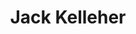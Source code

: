 ---
title: Jack Kelleher
email: skelleh2@nd.edu
image: "/images/headshots/jackkelleher.jpg"
description: Opportunities Commissioner
weight: 110
params:
    hometown: "Hingham, MA"
    major: "Finance and Program of Liberal Studies"
    hobbies: "Rowing, Jesus, Boston Sports, Having fun with friends"
    favoritepart: "My favorite part of the Fisher community is being able to spend so much time with such influential and inspirational people."

social:
  - name: email
    icon: fa-regular fa-envelope
    link: mailto:skelleh2@nd.edu
---